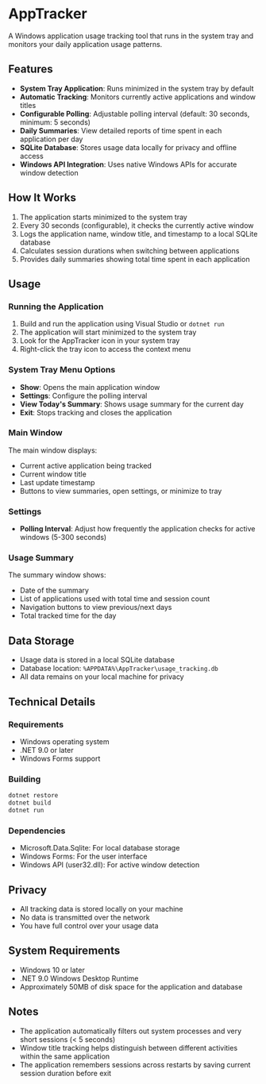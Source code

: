 # AppTracker

A Windows application usage tracking tool that runs in the system tray and monitors your daily application usage patterns.

## Features

- **System Tray Application**: Runs minimized in the system tray by default
- **Automatic Tracking**: Monitors currently active applications and window titles
- **Configurable Polling**: Adjustable polling interval (default: 30 seconds, minimum: 5 seconds)
- **Daily Summaries**: View detailed reports of time spent in each application per day
- **SQLite Database**: Stores usage data locally for privacy and offline access
- **Windows API Integration**: Uses native Windows APIs for accurate window detection

## How It Works

1. The application starts minimized to the system tray
2. Every 30 seconds (configurable), it checks the currently active window
3. Logs the application name, window title, and timestamp to a local SQLite database
4. Calculates session durations when switching between applications
5. Provides daily summaries showing total time spent in each application

## Usage

### Running the Application

1. Build and run the application using Visual Studio or `dotnet run`
2. The application will start minimized to the system tray
3. Look for the AppTracker icon in your system tray
4. Right-click the tray icon to access the context menu

### System Tray Menu Options

- **Show**: Opens the main application window
- **Settings**: Configure the polling interval
- **View Today's Summary**: Shows usage summary for the current day
- **Exit**: Stops tracking and closes the application

### Main Window

The main window displays:
- Current active application being tracked
- Current window title
- Last update timestamp
- Buttons to view summaries, open settings, or minimize to tray

### Settings

- **Polling Interval**: Adjust how frequently the application checks for active windows (5-300 seconds)

### Usage Summary

The summary window shows:
- Date of the summary
- List of applications used with total time and session count
- Navigation buttons to view previous/next days
- Total tracked time for the day

## Data Storage

- Usage data is stored in a local SQLite database
- Database location: `%APPDATA%\AppTracker\usage_tracking.db`
- All data remains on your local machine for privacy

## Technical Details

### Requirements

- Windows operating system
- .NET 9.0 or later
- Windows Forms support

### Building

```bash
dotnet restore
dotnet build
dotnet run
```

### Dependencies

- Microsoft.Data.Sqlite: For local database storage
- Windows Forms: For the user interface
- Windows API (user32.dll): For active window detection

## Privacy

- All tracking data is stored locally on your machine
- No data is transmitted over the network
- You have full control over your usage data

## System Requirements

- Windows 10 or later
- .NET 9.0 Windows Desktop Runtime
- Approximately 50MB of disk space for the application and database

## Notes

- The application automatically filters out system processes and very short sessions (< 5 seconds)
- Window title tracking helps distinguish between different activities within the same application
- The application remembers sessions across restarts by saving current session duration before exit
